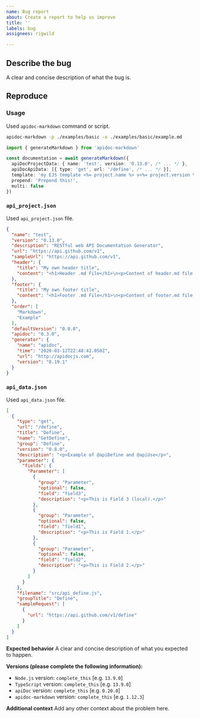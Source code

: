 ```yaml
---
name: Bug report
about: Create a report to help us improve
title: ''
labels: bug
assignees: rigwild

---
```


## Describe the bug
A clear and concise description of what the bug is.

## Reproduce
### Usage
Used `apidoc-markdown` command or script.

```bash
apidoc-markdown -p ./examples/basic -o ./examples/basic/example.md
```

```ts
import { generateMarkdown } from 'apidoc-markdown'

const documentation = await generateMarkdown({
  apiDocProjectData: { name: 'test', version: '0.13.0', /* ... */ },
  apiDocApiData: [{ type: 'get', url: '/define', /* ... */ }],
  template: 'my EJS template <%= project.name %> v<%= project.version %>',
  prepend: 'Prepend this!',
  multi: false
})
```

### `api_project.json`
Used `api_project.json` file.

```json
{
  "name": "test",
  "version": "0.13.0",
  "description": "RESTful web API Documentation Generator",
  "url": "https://api.github.com/v1",
  "sampleUrl": "https://api.github.com/v1",
  "header": {
    "title": "My own header title",
    "content": "<h1>Header .md File</h1>\n<p>Content of header.md file.</p>\n"
  },
  "footer": {
    "title": "My own footer title",
    "content": "<h1>Footer .md File</h1>\n<p>Content of footer.md file.</p>\n"
  },
  "order": [
    "Markdown",
    "Example"
  ],
  "defaultVersion": "0.0.0",
  "apidoc": "0.3.0",
  "generator": {
    "name": "apidoc",
    "time": "2020-03-12T22:48:42.050Z",
    "url": "http://apidocjs.com",
    "version": "0.19.1"
  }
}
```

### `api_data.json`
Used `api_data.json` file.

```json
[
  {
    "type": "get",
    "url": "/define",
    "title": "Define",
    "name": "GetDefine",
    "group": "Define",
    "version": "0.8.0",
    "description": "<p>Example of @apiDefine and @apiUse</p>",
    "parameter": {
      "fields": {
        "Parameter": [
          {
            "group": "Parameter",
            "optional": false,
            "field": "field3",
            "description": "<p>This is Field 3 (local).</p>"
          },
          {
            "group": "Parameter",
            "optional": false,
            "field": "field1",
            "description": "<p>This is Field 1.</p>"
          },
          {
            "group": "Parameter",
            "optional": false,
            "field": "field2",
            "description": "<p>This is Field 2.</p>"
          }
        ]
      }
    },
    "filename": "src/api_define.js",
    "groupTitle": "Define",
    "sampleRequest": [
      {
        "url": "https://api.github.com/v1/define"
      }
    ]
  }
]
```

**Expected behavior**
A clear and concise description of what you expected to happen.

**Versions (please complete the following information):**
 - `Node.js` version: `complete_this` [e.g. `13.9.0`]
 - `TypeScript` version: `complete_this` [e.g. `13.9.0`]
 - `apiDoc` version: `complete_this` [e.g. `0.20.0`]
 - `apidoc-markdown` version: `complete_this` [e.g. `1.12.3`]

**Additional context**
Add any other context about the problem here.

